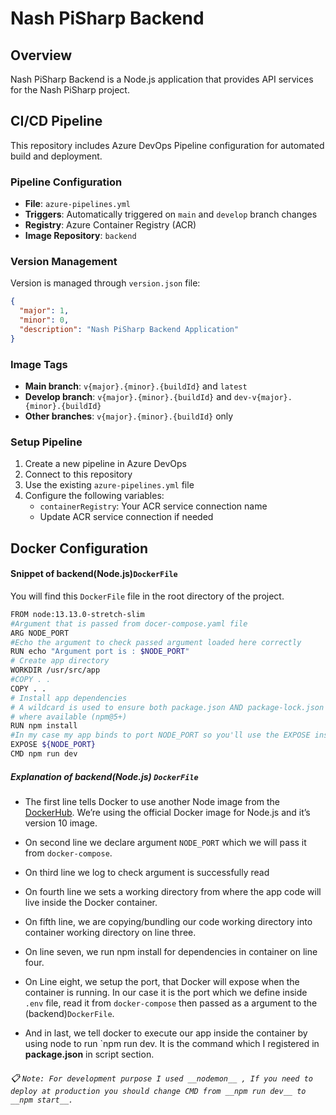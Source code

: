 # Nash PiSharp Backend

## Overview

Nash PiSharp Backend is a Node.js application that provides API services for the Nash PiSharp project.

## CI/CD Pipeline

This repository includes Azure DevOps Pipeline configuration for automated build and deployment.

### Pipeline Configuration

- **File**: `azure-pipelines.yml`
- **Triggers**: Automatically triggered on `main` and `develop` branch changes
- **Registry**: Azure Container Registry (ACR)
- **Image Repository**: `backend`

### Version Management

Version is managed through `version.json` file:
```json
{
  "major": 1,
  "minor": 0,
  "description": "Nash PiSharp Backend Application"
}
```

### Image Tags

- **Main branch**: `v{major}.{minor}.{buildId}` and `latest`
- **Develop branch**: `v{major}.{minor}.{buildId}` and `dev-v{major}.{minor}.{buildId}`
- **Other branches**: `v{major}.{minor}.{buildId}` only

### Setup Pipeline

1. Create a new pipeline in Azure DevOps
2. Connect to this repository
3. Use the existing `azure-pipelines.yml` file
4. Configure the following variables:
   - `containerRegistry`: Your ACR service connection name
   - Update ACR service connection if needed

## Docker Configuration

#### Snippet of backend(Node.js)`DockerFile`

You will find this `DockerFile` file in the root directory of the project.

```bash
FROM node:13.13.0-stretch-slim
#Argument that is passed from docer-compose.yaml file
ARG NODE_PORT
#Echo the argument to check passed argument loaded here correctly
RUN echo "Argument port is : $NODE_PORT"
# Create app directory
WORKDIR /usr/src/app
#COPY . .
COPY . .
# Install app dependencies
# A wildcard is used to ensure both package.json AND package-lock.json are copied
# where available (npm@5+)
RUN npm install
#In my case my app binds to port NODE_PORT so you'll use the EXPOSE instruction to have it mapped by the docker daemon:
EXPOSE ${NODE_PORT}
CMD npm run dev
```

##### Explanation of backend(Node.js) `DockerFile`

- The first line tells Docker to use another Node image from the [DockerHub](https://hub.docker.com/). We’re using the official Docker image for Node.js and it’s version 10 image.

- On second line we declare argument `NODE_PORT` which we will pass it from `docker-compose`.

- On third line we log to check argument is successfully read 

- On fourth line we sets a working directory from where the app code will live inside the Docker container.

- On fifth line, we are copying/bundling our code working directory into container working directory on line three.

- On line seven, we run npm install for dependencies in container on line four.

- On Line eight, we setup the port, that Docker will expose when the container is running. In our case it is the port which we define inside `.env` file, read it from `docker-compose` then passed as a argument to the (backend)`DockerFile`.

- And in last, we tell docker to execute our app inside the container by using node to run `npm run dev. It is the command which I registered in __package.json__ in script section.
###### :clipboard: `Note: For development purpose I used __nodemon__ , If you need to deploy at production you should change CMD from __npm run dev__ to __npm start__.`
